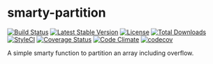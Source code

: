 # smarty-partition
[![Build Status](https://travis-ci.org/limenet/smarty-partition.svg?branch=master)](https://travis-ci.org/limenet/smarty-partition)
[![Latest Stable Version](https://poser.pugx.org/limenet/smarty-partition/v/stable)](https://packagist.org/packages/limenet/smarty-partition)
[![License](https://poser.pugx.org/limenet/smarty-partition/license)](https://packagist.org/packages/limenet/smarty-partition)
[![Total Downloads](https://poser.pugx.org/limenet/smarty-partition/downloads)](https://packagist.org/packages/limenet/smarty-partition)
[![StyleCI](https://styleci.io/repos/29427550/shield)](https://styleci.io/repos/29427550)
[![Coverage Status](https://coveralls.io/repos/limenet/smarty-partition/badge.svg?branch=master&service=github)](https://coveralls.io/github/limenet/smarty-partition?branch=master)
[![Code Climate](https://codeclimate.com/github/limenet/smarty-partition/badges/gpa.svg)](https://codeclimate.com/github/limenet/smarty-partition)
[![codecov](https://codecov.io/gh/limenet/smarty-partition/branch/master/graph/badge.svg)](https://codecov.io/gh/limenet/smarty-partition)

A simple smarty function to partition an array including overflow.
